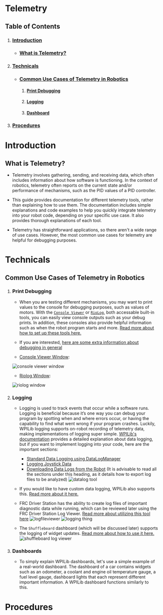 # Telemetry

## Table of Contents
1. ### [Introduction](#introduction)
    - ### [What is Telemetry?](#what-is-telemetry)
2. ### [Technicals](#technicals)
    - ### [Common Use Cases of Telemetry in Robotics](#common-use-cases-of-telemetry-in-robotics)
        1. #### [Print Debugging](#print-debugging)
        2. #### [Logging](#logging)
        3. #### [Dashboard](#dashboard)
3. ### [Procedures](#procedures)

# Introduction

## What is Telemetry?
- Telemetry involves gathering, sending, and receiving data, which often includes information about how software is functioning. In the context of robotics, telemetry often reports on the current state and/or performance of mechanisms, such as the PID values of a PID controller.

- This guide provides documentation for different telemetry tools, rather than explaining how to use them. The documentation includes simple explanations and code examples to help you quickly integrate telemetry into your robot code, depending on your specific use case. It also provides thorough explanations of each tool.

- Telemetry has straightforward applications, so there aren't a wide range of use cases. However, the most common use cases for telemetry are helpful for debugging purposes.

# Technicals

## Common Use Cases of Telemetry in Robotics

1. ### Print Debugging 
    - When you are testing different mechanisms, you may want to print values to the console for debugging purposes, such as values of motors. With the [`Console Viewer`](https://docs.wpilib.org/en/stable/docs/software/vscode-overview/viewing-console-output.html#console-viewer) or [`RioLog`](https://docs.wpilib.org/en/stable/docs/software/vscode-overview/viewing-console-output.html#riolog-vs-code-plugin), both accessable built-in tools, you can easily view console outputs such as your debug prints. In addition, these consoles also provide helpful information such as when the robot program starts and more. [Read more about how to set up these tools here.](https://docs.wpilib.org/en/stable/docs/software/vscode-overview/viewing-console-output.html#viewing-console-output)
    
    - If you are interested, [here are some extra information about debugging in general](https://frc-pdr.readthedocs.io/en/latest/GoodPractices/debugging.html#loggers)
    
    - [Console Viewer Window](https://docs.wpilib.org/en/stable/_images/console-viewer-window.webp):
    
    ![console viewer window](https://docs.wpilib.org/en/stable/_images/console-viewer-window.webp)

    - [Riolog Window](https://docs.wpilib.org/en/stable/_images/riolog-window.webp):
    
    ![riolog window](https://docs.wpilib.org/en/stable/_images/riolog-window.webp)

2. ### Logging
    - Logging is used to track events that occur while a software runs. Logging is beneficial because it’s one way you can debug your program by spotting when and where errors occur, or having the capability to find what went wrong if your program crashes. Luckily, WPILib logging supports on-robot recording of telemetry data, making implementations of logging super simple. [WPILib's documentation](https://docs.wpilib.org/en/stable/docs/software/telemetry/datalog.html) provides a detailed explanation about data logging, but if you want to implement logging into your code, here are the important sections:
        * [Standard Data Logging using DataLogManager](https://docs.wpilib.org/en/stable/docs/software/telemetry/datalog.html#standard-data-logging-using-datalogmanager)
        * [Logging Joystick Data](https://docs.wpilib.org/en/stable/docs/software/telemetry/datalog.html#logging-joystick-data)
        * [Downloading Data Logs from the Robot](https://docs.wpilib.org/en/stable/docs/software/telemetry/datalog.html#downloading-data-logs-from-the-robot) (It is advisable to read all the sections under this heading, as it details how to export log files to be analyzed)
        ![datalog tool](https://docs.wpilib.org/en/stable/_images/csv-export-1100.webp)
    
    - If you would like to have custom data logging, WPILib also supports this. [Read more about it here.](https://docs.wpilib.org/en/stable/docs/software/telemetry/datalog.html#custom-data-logging-using-datalog)
    
    - FRC Driver Station has the ability to create log files of important diagnostic data while running, which can be reviewed later using the FRC Driver Station Log Viewer. [Read more about utilizing this tool here](https://docs.wpilib.org/en/stable/docs/software/driverstation/driver-station-log-viewer.html)
    ![logfileviewer](https://docs.wpilib.org/en/stable/_images/logviewer.webp)
    ![logging thing](https://docs.wpilib.org/en/stable/_images/eventlist.webp)

    - The `Shuffleboard` dashboard (which will be discussed later) supports the logging of widget updates. [Read more about how to use it here.](https://docs.wpilib.org/en/stable/docs/software/dashboards/shuffleboard/getting-started/shuffleboard-recording.html#recording-and-playback)
    ![shuffleboard log viewer](https://docs.wpilib.org/en/stable/_images/playback1.webp)
    
3. ### Dashboards
    - To simply explain WPILib dashboards, let's use a simple example of a real-world dashboard. The dashboard of a car contains widgets such as an odometer, a coolant and engine oil temperature gauge, a fuel level gauge, dashboard lights that each represent different important information. A WPILib dashboard functions similarly to this.

# Procedures
